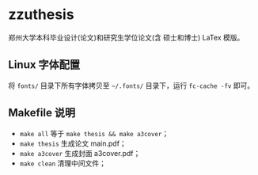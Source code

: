 # zzuthesis
郑州大学本科毕业设计(论文)和研究生学位论文(含 硕士和博士) LaTex 模版。

## Linux 字体配置
将 `fonts/` 目录下所有字体拷贝至 `~/.fonts/` 目录下，运行 `fc-cache -fv` 即可。

## Makefile 说明
* `make all`       等于 `make thesis && make a3cover`；
* `make thesis`    生成论文 main.pdf；
* `make a3cover`   生成封面 a3cover.pdf；
* `make clean`     清理中间文件；
